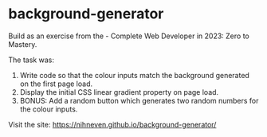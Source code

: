 # background-generator

Build as an exercise from the - Complete Web Developer in 2023: Zero to Mastery.

The task was:

1. Write code so that the colour inputs match the background generated on the first page load. 
2. Display the initial CSS linear gradient property on page load.
3. BONUS: Add a random button which generates two random numbers for the colour inputs.

Visit the site: https://nihneven.github.io/background-generator/
